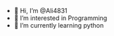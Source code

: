 - 👋 Hi, I’m @Ali4831
- 👀 I’m interested in Programming
- 🌱 I’m currently learning python 

<!---
Ali4831/Ali4831 is a ✨ special ✨ repository because its `README.md` (this file) appears on your GitHub profile.
You can click the Preview link to take a look at your changes.
--->
